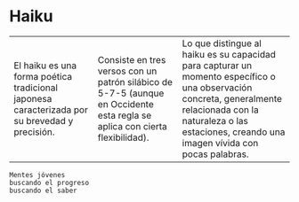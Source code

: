 # Haiku

||||
|-|-|-|
El haiku es una forma poética tradicional japonesa caracterizada por su brevedad y precisión.|Consiste en tres versos con un patrón silábico de 5-7-5 (aunque en Occidente esta regla se aplica con cierta flexibilidad).|Lo que distingue al haiku es su capacidad para capturar un momento específico o una observación concreta, generalmente relacionada con la naturaleza o las estaciones, creando una imagen vívida con pocas palabras.

```
Mentes jóvenes
buscando el progreso
buscando el saber
```

